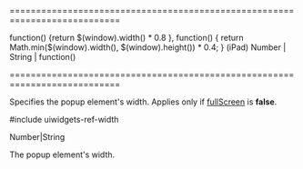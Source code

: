 ===========================================================================
<!--default-->function() {return $(window).width() * 0.8 }, function() { return Math.min($(window).width(), $(window).height()) * 0.4; } (iPad)<!--/default-->
<!--type-->Number | String | function()<!--/type-->
===========================================================================

<!--shortDescription-->
Specifies the popup element's width. Applies only if [fullScreen](/Documentation/ApiReference/UI_Widgets/dxLookup/Configuration/#fullScreen) is **false**.
<!--/shortDescription-->

<!--fullDescription-->
#include uiwidgets-ref-width
<!--/fullDescription-->
<!--typeFunctionReturnType-->Number|String<!--/typeFunctionReturnType-->
<!--typeFunctionReturnDescription-->
The popup element's width.
<!--/typeFunctionReturnDescription-->